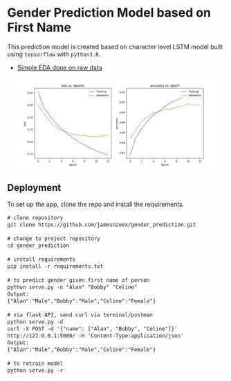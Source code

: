 # Gender Prediction Model based on First Name
This prediction model is created based on character level LSTM model built using `tensorflow` with `python3.8`.

- [Simple EDA done on raw data](https://github.com/jamesnzeex/gender_prediction/blob/main/EDA.ipynb)
<p align = "center">
    <img src="./chart.png" width = 800>
</p>

## Deployment
To set up the app, clone the repo and install the requirements. 
```
# clone repository
git clone https://github.com/jamesnzeex/gender_prediction.git

# change to project repository
cd gender_prediction

# install requirements
pip install -r requirements.txt

# to predict gender given first name of person
python serve.py -n "Alan" "Bobby" "Celine"
Output:
{"Alan":"Male","Bobby":"Male","Celine":"Female"}

# via flask API, send curl via terminal/postman
python serve.py -d
curl -X POST -d '{"name": ["Alan", "Bobby", "Celine"]}' http://127.0.0.1:5000/ -H 'Content-Type:application/json'
Output:
{"Alan":"Male","Bobby":"Male","Celine":"Female"}

# to retrain model
python serve.py -r
```